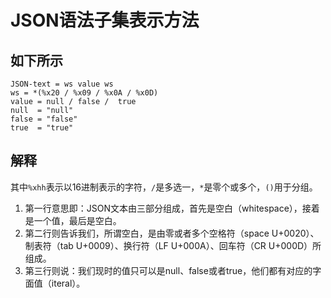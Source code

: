 # JSON语法子集表示方法

## 如下所示
```BNF
JSON-text = ws value ws
ws = *(%x20 / %x09 / %x0A / %x0D)
value = null / false /  true
null  = "null"
false = "false"
true  = "true"
```

## 解释
其中`%xhh`表示以16进制表示的字符，`/`是多选一，`*`是零个或多个，`()`用于分组。

1. 第一行意思即：JSON文本由三部分组成，首先是空白（whitespace），接着是一个值，最后是空白。
2. 第二行则告诉我们，所谓空白，是由零或者多个空格符（space U+0020）、制表符（tab U+0009）、换行符（LF U+000A）、回车符（CR U+000D）所组成。
3. 第三行则说：我们现时的值只可以是null、false或者true，他们都有对应的字面值（iteral）。
